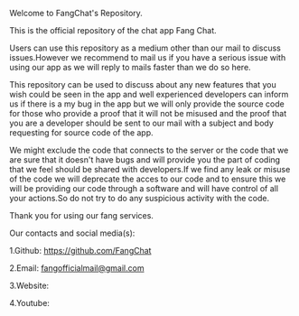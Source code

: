 Welcome to FangChat's Repository.

This is the official repository of the chat app Fang Chat.

Users can use this repository as a medium other than our mail to discuss issues.However we recommend to mail us if you have a serious issue with using our app as we will reply to mails faster than we do so here.

This repository can be used to discuss about any new features that you wish could be seen in the app and well experienced developers can inform us if there is a my bug in the app but we will only provide the source code for those who provide a proof that it will not be misused and the proof that you are a developer should be sent to our mail with a subject and body requesting for source code of the app.

We might exclude the code that connects to the server or the code that we are sure that it doesn't have bugs and will provide you the part of coding that we feel should be shared with developers.If we find any leak or misuse of the code we will deprecate the acces to our code and to ensure this we will be providing our code through a software and will have control of all your actions.So do not try to do any suspicious activity with the code.

Thank you for using our fang services.

Our contacts and social media(s):

1.Github: https://github.com/FangChat

2.Email: fangofficialmail@gmail.com

3.Website:

4.Youtube:
